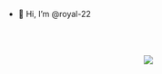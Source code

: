 - 👋 Hi, I’m @royal-22

<!---
royal-22/royal-22 is a ✨ special ✨ repository because its `README.md` (this file) appears on your GitHub profile.
You can click the Preview link to take a look at your changes.
--->

<br>
<br>
<br>
<div align="center">
  <img src="https://user-images.githubusercontent.com/87497586/164944424-baa1ba84-71a6-4e44-9152-de8823b7bfc8.gif"/>
</div>
<!--- <img src="https://user-images.githubusercontent.com/87497586/164944424-baa1ba84-71a6-4e44-9152-de8823b7bfc8.gif" align="center" width=100/>
<img src="https://user-images.githubusercontent.com/87497586/164944424-baa1ba84-71a6-4e44-9152-de8823b7bfc8.gif" align="left" width=100/>
